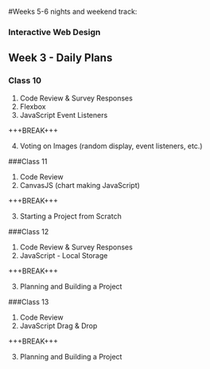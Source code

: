 #Weeks 5-6 nights and weekend track:
### Interactive Web Design

## Week 3 - Daily Plans
### Class 10
1. Code Review & Survey Responses
2. Flexbox
3. JavaScript Event Listeners

+++BREAK+++

4. Voting on Images (random display, event listeners, etc.)

###Class 11
1. Code Review
2. CanvasJS (chart making JavaScript)

+++BREAK+++

3. Starting a Project from Scratch

###Class 12
1. Code Review & Survey Responses
2. JavaScript - Local Storage

+++BREAK+++

3. Planning and Building a Project

###Class 13
1. Code Review
2. JavaScript Drag & Drop

+++BREAK+++

3. Planning and Building a Project


